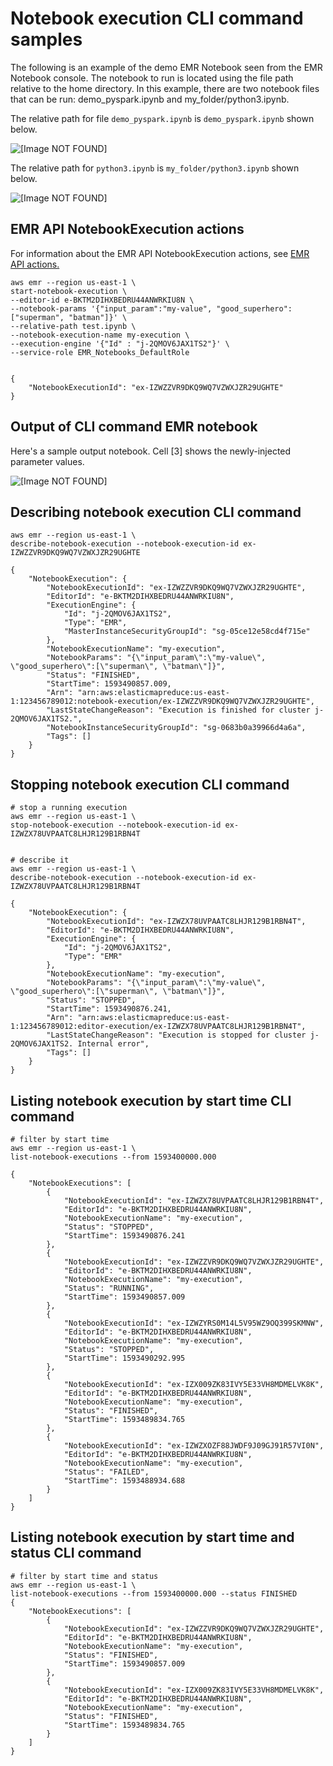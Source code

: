 # Notebook execution CLI command samples<a name="emr-managed-notebooks-headless-cli"></a>

The following is an example of the demo EMR Notebook seen from the EMR Notebook console\. The notebook to run is located using the file path relative to the home directory\. In this example, there are two notebook files that can be run: demo\_pyspark\.ipynb and my\_folder/python3\.ipynb\. 

The relative path for file `demo_pyspark.ipynb` is `demo_pyspark.ipynb` shown below\.

![\[Image NOT FOUND\]](http://docs.aws.amazon.com/emr/latest/ManagementGuide/images/notebook_exe_folder_structure_1.png)

The relative path for `python3.ipynb` is `my_folder/python3.ipynb` shown below\.

![\[Image NOT FOUND\]](http://docs.aws.amazon.com/emr/latest/ManagementGuide/images/notebook_exe_folder_structure_2.png)

## EMR API NotebookExecution actions<a name="emr-managed-notebooks-api-actions"></a>

For information about the EMR API NotebookExecution actions, see [EMR API actions\.](https://docs.aws.amazon.com/emr/latest/APIReference/API_Operations.html)

```
aws emr --region us-east-1 \
start-notebook-execution \
--editor-id e-BKTM2DIHXBEDRU44ANWRKIU8N \
--notebook-params '{"input_param":"my-value", "good_superhero":["superman", "batman"]}' \
--relative-path test.ipynb \
--notebook-execution-name my-execution \
--execution-engine '{"Id" : "j-2QMOV6JAX1TS2"}' \
--service-role EMR_Notebooks_DefaultRole 
 
 
{
    "NotebookExecutionId": "ex-IZWZZVR9DKQ9WQ7VZWXJZR29UGHTE"
}
```

## Output of CLI command EMR notebook<a name="emr-managed-notebooks-headless-cli-output"></a>

 Here's a sample output notebook\. Cell \[3\] shows the newly\-injected parameter values\.

![\[Image NOT FOUND\]](http://docs.aws.amazon.com/emr/latest/ManagementGuide/images/HelloWorld_notebook.png)

## Describing notebook execution CLI command<a name="emr-managed-notebooks-headless-cli-describe"></a>

```
aws emr --region us-east-1 \
describe-notebook-execution --notebook-execution-id ex-IZWZZVR9DKQ9WQ7VZWXJZR29UGHTE
 
{
    "NotebookExecution": {
        "NotebookExecutionId": "ex-IZWZZVR9DKQ9WQ7VZWXJZR29UGHTE",
        "EditorId": "e-BKTM2DIHXBEDRU44ANWRKIU8N",
        "ExecutionEngine": {
            "Id": "j-2QMOV6JAX1TS2",
            "Type": "EMR",
            "MasterInstanceSecurityGroupId": "sg-05ce12e58cd4f715e"
        },
        "NotebookExecutionName": "my-execution",
        "NotebookParams": "{\"input_param\":\"my-value\", \"good_superhero\":[\"superman\", \"batman\"]}",
        "Status": "FINISHED",
        "StartTime": 1593490857.009,
        "Arn": "arn:aws:elasticmapreduce:us-east-1:123456789012:notebook-execution/ex-IZWZZVR9DKQ9WQ7VZWXJZR29UGHTE",
        "LastStateChangeReason": "Execution is finished for cluster j-2QMOV6JAX1TS2.",
        "NotebookInstanceSecurityGroupId": "sg-0683b0a39966d4a6a",
        "Tags": []
    }
}
```

## Stopping notebook execution CLI command<a name="emr-managed-notebooks-headless-cli-stop"></a>

```
# stop a running execution
aws emr --region us-east-1 \
stop-notebook-execution --notebook-execution-id ex-IZWZX78UVPAATC8LHJR129B1RBN4T
 
 
# describe it
aws emr --region us-east-1 \
describe-notebook-execution --notebook-execution-id ex-IZWZX78UVPAATC8LHJR129B1RBN4T
 
{
    "NotebookExecution": {
        "NotebookExecutionId": "ex-IZWZX78UVPAATC8LHJR129B1RBN4T",
        "EditorId": "e-BKTM2DIHXBEDRU44ANWRKIU8N",
        "ExecutionEngine": {
            "Id": "j-2QMOV6JAX1TS2",
            "Type": "EMR"
        },
        "NotebookExecutionName": "my-execution",
        "NotebookParams": "{\"input_param\":\"my-value\", \"good_superhero\":[\"superman\", \"batman\"]}",
        "Status": "STOPPED",
        "StartTime": 1593490876.241,
        "Arn": "arn:aws:elasticmapreduce:us-east-1:123456789012:editor-execution/ex-IZWZX78UVPAATC8LHJR129B1RBN4T",
        "LastStateChangeReason": "Execution is stopped for cluster j-2QMOV6JAX1TS2. Internal error",
        "Tags": []
    }
}
```

## Listing notebook execution by start time CLI command<a name="emr-managed-notebooks-headless-cli-list"></a>

```
# filter by start time 
aws emr --region us-east-1 \ 
list-notebook-executions --from 1593400000.000
 
{
    "NotebookExecutions": [
        {
            "NotebookExecutionId": "ex-IZWZX78UVPAATC8LHJR129B1RBN4T",
            "EditorId": "e-BKTM2DIHXBEDRU44ANWRKIU8N",
            "NotebookExecutionName": "my-execution",
            "Status": "STOPPED",
            "StartTime": 1593490876.241
        },
        {
            "NotebookExecutionId": "ex-IZWZZVR9DKQ9WQ7VZWXJZR29UGHTE",
            "EditorId": "e-BKTM2DIHXBEDRU44ANWRKIU8N",
            "NotebookExecutionName": "my-execution",
            "Status": "RUNNING",
            "StartTime": 1593490857.009
        },
        {
            "NotebookExecutionId": "ex-IZWZYRS0M14L5V95WZ9OQ399SKMNW",
            "EditorId": "e-BKTM2DIHXBEDRU44ANWRKIU8N",
            "NotebookExecutionName": "my-execution",
            "Status": "STOPPED",
            "StartTime": 1593490292.995
        },
        {
            "NotebookExecutionId": "ex-IZX009ZK83IVY5E33VH8MDMELVK8K",
            "EditorId": "e-BKTM2DIHXBEDRU44ANWRKIU8N",
            "NotebookExecutionName": "my-execution",
            "Status": "FINISHED",
            "StartTime": 1593489834.765
        },
        {
            "NotebookExecutionId": "ex-IZWZXOZF88JWDF9J09GJ91R57VI0N",
            "EditorId": "e-BKTM2DIHXBEDRU44ANWRKIU8N",
            "NotebookExecutionName": "my-execution",
            "Status": "FAILED",
            "StartTime": 1593488934.688
        }
    ]
}
```

## Listing notebook execution by start time and status CLI command<a name="emr-managed-notebooks-headless-cli-list"></a>

```
# filter by start time and status 
aws emr --region us-east-1 \                 
list-notebook-executions --from 1593400000.000 --status FINISHED
{
    "NotebookExecutions": [
        {
            "NotebookExecutionId": "ex-IZWZZVR9DKQ9WQ7VZWXJZR29UGHTE",
            "EditorId": "e-BKTM2DIHXBEDRU44ANWRKIU8N",
            "NotebookExecutionName": "my-execution",
            "Status": "FINISHED",
            "StartTime": 1593490857.009
        },
        {
            "NotebookExecutionId": "ex-IZX009ZK83IVY5E33VH8MDMELVK8K",
            "EditorId": "e-BKTM2DIHXBEDRU44ANWRKIU8N",
            "NotebookExecutionName": "my-execution",
            "Status": "FINISHED",
            "StartTime": 1593489834.765
        }
    ]
}
```
